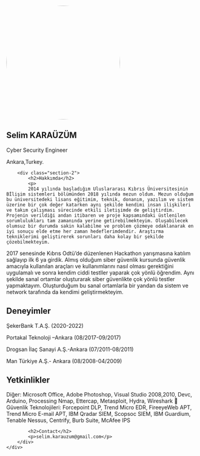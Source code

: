 <!DOCTYPE html>
<html lang="en">
<head>
    <meta charset="UTF-8">
    <meta name="viewport" content="width=device-width, initial-scale=1.0">
    <meta http-equiv="X-UA-Compatible" content="ie=edge">
    <link rel="stylesheet" href="https://use.fontawesome.com/releases/v5.4.1/css/all.css" integrity="sha384-5sAR7xN1Nv6T6+dT2mhtzEpVJvfS3NScPQTrOxhwjIuvcA67KV2R5Jz6kr4abQsz" crossorigin="anonymous">
    <link rel="stylesheet" href="style.css">
    <title>Selim KARAÜZÜM</title>
</head>
<style>
.avatar {
  vertical-align: middle;
  width: 300px;
  height: 300px;
  border-radius: 50%;
}
</style>
<body>
    <div class="grid-2">
        <div class="section-1">
            <img src="profil.png" class="avatar"></img>
            <h2>Selim KARAÜZÜM</h2>
            <p>Cyber Security Engineer</p>
            <p>Ankara,Turkey.</p>
            <a href="https://www.linkedin.com/in/selimkarauzum/"><i class="fab fa-linkedin"></i></a>
            <a href="https://github.com/selimkarauzum"><i class="fab fa-github"></i></a>
            <a href="https://www.instagram.com/selimkarauzum/"><i class="fab fa-instagram"></i></a>
        </div>

        <div class="section-2">
            <h2>Hakkımda</h2>
            <p> 
            2014 yılında başladığım Uluslararası Kıbrıs Üniversitesinin Bİlişim sistemleri bölümünden 2018 yılında mezun oldum. Mezun olduğum bu üniversitedeki lisans eğitimim, teknik, donanım, yazılım ve sistem üzerine bir çok değer katarken aynı şekilde kendimi insan ilişkileri ve takım çalışması sürecinde etkili iletişimde de geliştirdim. Projenin verildiği andan itibaren ve proje kapsamındaki üstlenilen sorumlulukları tam zamanında yerine getirebilmekteyim. Oluşabilecek olumsuz bir durumda sakin kalabilme ve problem çözmeye odaklanarak en iyi sonuçu elde etme her zaman hedeflerimdendir. Araştırma tekniklerimi geliştirerek sorunları daha kolay bir şekilde çözebilmekteyim.
2017 senesinde Kıbrıs Odtü’de düzenlenen Hackathon yarışmasına katılım sağlayıp ilk 6 ya girdik. Almış olduğum siber güvenlik kursunda güvenlik amacıyla kullanılan araçları ve kullanımlarını nasıl olması gerektiğini uygulamalı ve sonra kendim ciddi testller yaparak çok yönlü öğrendim. Aynı şekilde sanal ortamlar oluşturarak siber güvenlikte çok yönlü testler yapmaktayım. Oluşturduğum bu sanal ortamlarla bir yandan da sistem ve network tarafında da kendimi geliştirmekteyim.
            </p>
            <h2>Deneyimler</h2>
            <p>ŞekerBank T.A.Ş. (2020-2022)</p>
            <p>Portakal Teknoloji –Ankara (08/2017-09/2017)</p>
            <p>Drogsan İlaç Sanayi A.Ş.-Ankara (07/2011-08/2011)</p>
            <p>Man Türkiye A.Ş.- Ankara (08/2008-04/2009)</p>
            <h2>Yetkinlikler</h2>
            <p>
            Diğer: Microsoft Office, Adobe Photoshop, Visual Studio 2008,2010, Devc, Arduino, Processing Nmap, Ettercap, Metasploit, Hydra, Wireshark
 Güvenlik Teknolojileri: Forcepoint DLP, Trend Micro EDR, FireeyeWeb APT, Trend Micro E-mail APT, IBM Qradar SIEM, Scopsoc SIEM, IBM Guardium, Tenable Nessus, Centrify, Burb Suite, McAfee IPS
            </p>
<!--            <h2>Projects</h2>-->
<!--            <a href="#">Project 1</a>-->
<!--            <a href="#">Project 2</a>-->
<!--            <a href="#">Project 3</a>-->
<!--            <a href="#">Project 4</a>-->
<!--            <a href="#">Project 5</a>-->
            <h2>Contact</h2>
            <p>selim.karauzum@gmail.com</p>
        </div>
    </div>
</body>
</html>

